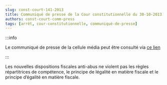 ```yaml
---   
slug: const-court-141-2013
title: Communiqué de presse de la Cour constitutionnelle du 30-10-2013
authors: const-court-comm-press
tags: [arrêt, cour-constitutionnelle, communiqué-de-presse]
---
```


:::info

Le communiqué de presse de la cellule média peut être consulté via [ce lien](https://www.const-court.be/public/f/2013/2013-141f-info.pdf) 

:::

Les nouvelles dispositions fiscales anti-abus ne violent pas les règles répartitrices de compétence, le principe de légalité en matière fiscale et le principe d’égalité en matière fiscale.
